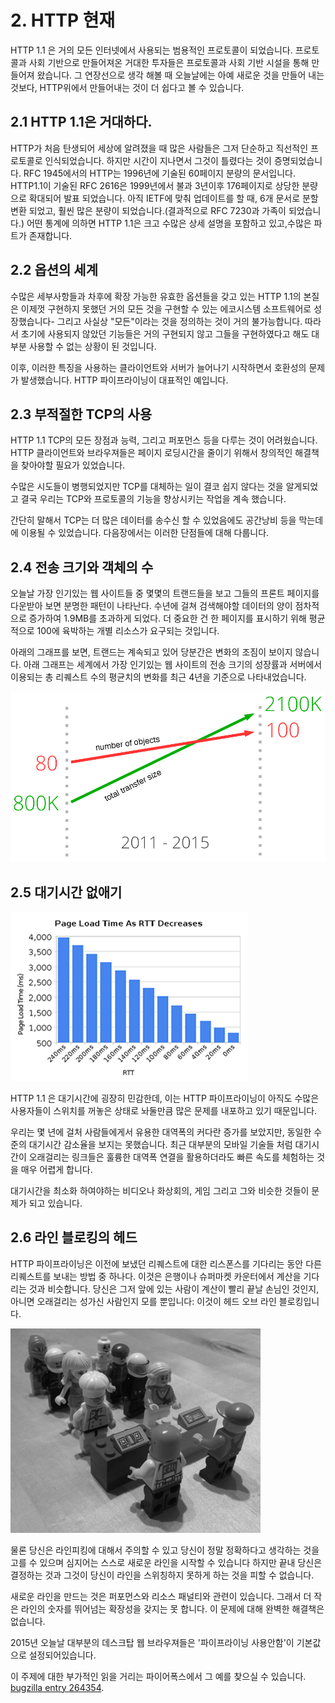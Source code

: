 # 2. HTTP 현재

HTTP 1.1 은 거의 모든 인터넷에서 사용되는 범용적인 프로토콜이 되었습니다. 프로토콜과 사회 기반으로 만들어져온 거대한 투자들은 프로토콜과 사회 기반 시설을 통해 만들어져 왔습니다. 그 연장선으로 생각 해볼 때 오늘날에는 아예 새로운 것을 만들어 내는 것보다, HTTP위에서 만들어내는 것이 더 쉽다고 볼 수 있습니다.

## 2.1 HTTP 1.1은 거대하다.

HTTP가 처음 탄생되어 세상에 알려졌을 때 많은 사람들은 그저 단순하고 직선적인 프로토콜로 인식되었습니다. 하지만 시간이 지나면서 그것이 틀렸다는 것이 증명되었습니다. RFC 1945에서의 HTTP는 1996년에 기술된 60페이지 분량의 문서입니다. HTTP1.1이 기술된 RFC 2616은 1999년에서 불과 3년이후 176페이지로 상당한 분량으로 확대되어 발표 되었습니다. 아직 IETF에 맞춰 업데이트를 할 때, 6개 문서로 분할 변환 되었고, 훨씬 많은 분량이 되었습니다.\(결과적으로 RFC 7230과 가족이 되었습니다.\) 어떤 통계에 의하면 HTTP 1.1은 크고 수많은 상세 설명을 포함하고 있고,수많은 파트가 존재합니다.

## 2.2 옵션의 세계

수많은 세부사항들과 차후에 확장 가능한 유효한 옵션들을 갖고 있는 HTTP 1.1의 본질은 이제껏 구현하지 못했던 거의 모든 것을 구현할 수 있는 에코시스템 소프트웨어로 성장했습니다- 그리고 사실상 "모든"이라는 것을 정의하는 것이 거의 불가능합니다. 따라서 초기에 사용되지 않았던 기능들은 거의 구현되지 않고 그들을 구현하였다고 해도 대부분 사용할 수 없는 상황이 된 것입니다.

이후, 이러한 특징을 사용하는 클라이언트와 서버가 늘어나기 시작하면서 호환성의 문제가 발생했습니다. HTTP 파이프라이닝이 대표적인 예입니다.

## 2.3 부적절한 TCP의 사용

HTTP 1.1 TCP의 모든 장점과 능력, 그리고 퍼포먼스 등을 다루는 것이 어려웠습니다. HTTP 클라이언트와 브라우져들은 페이지 로딩시간을 줄이기 위해서 창의적인 해결책을 찾아야할 필요가 있었습니다.

수많은 시도들이 병행되었지만 TCP를 대체하는 일이 결코 쉽지 않다는 것을 알게되었고 결국 우리는 TCP와 프로토콜의 기능을 향상시키는 작업을 계속 했습니다.

간단히 말해서 TCP는 더 많은 데이터를 송수신 할 수 있었음에도 공간낭비 등을 막는데에 이용될 수 있었습니다. 다음장에서는 이러한 단점들에 대해 다룹니다.

## 2.4 전송 크기와 객체의 수

오늘날 가장 인기있는 웹 사이트들 중 몇몇의 트랜드들을 보고 그들의 프론트 페이지를 다운받아 보면 분명한 패턴이 나타난다. 수년에 걸쳐 검색해야할 데이터의 양이 점차적으로 증가하여 1.9MB를 초과하게 되었다. 더 중요한 건 한 페이지를 표시하기 위해 평균적으로 100에 육박하는 개별 리소스가 요구되는 것입니다.

아래의 그래프를 보면, 트랜드는 계속되고 있어 당분간은 변화의 조짐이 보이지 않습니다. 아래 그래프는 세계에서 가장 인기있는 웹 사이트의 전송 크기의 성장률과 서버에서 이용되는 총 리퀘스트 수의 평균치의 변화를 최근 4년을 기준으로 나타내었습니다.

![transfer size growth](https://raw.githubusercontent.com/bagder/http2-explained/master/images/transfer-size-growth.png)

## 2.5 대기시간 없애기

![](https://raw.githubusercontent.com/bagder/http2-explained/master/images/page-load-time-rtt-decreases.png)

HTTP 1.1 은 대기시간에 굉장히 민감한데, 이는 HTTP 파이프라이닝이 아직도 수많은 사용자들이 스위치를 꺼놓은 상태로 놔둘만큼 많은 문제를 내포하고 있기 때문입니다.

우리는 몇 년에 걸처 사람들에게서 유용한 대역폭의 커다란 증가를 보았지만, 동일한 수준의 대기시간 감소율을 보지는 못했습니다. 최근 대부분의 모바일 기술들 처럼 대기시간이 오래걸리는 링크들은 훌륭한 대역폭 연결을 활용하더라도 빠른 속도를 체험하는 것을 매우 어렵게 합니다.

대기시간을 최소화 하여야하는 비디오나 화상회의, 게임 그리고 그와 비슷한 것들이 문제가 되고 있습니다.

## 2.6 라인 블로킹의 헤드

HTTP 파이프라이닝은 이전에 보냈던 리퀘스트에 대한 리스폰스를 기다리는 동안 다른 리퀘스트를 보내는 방법 중 하나다. 이것은 은행이나 슈퍼마켓 카운터에서 계산을 기다리는 것과 비슷합니다. 당신은 그저 앞에 있는 사람이 계산이 빨리 끝날 손님인 것인지, 아니면 오래걸리는 성가신 사람인지 모를 뿐입니다: 이것이 헤드 오브 라인 블로킹입니다.

![](https://raw.githubusercontent.com/bagder/http2-explained/master/images/head-of-line-blocking.jpg)

물론 당신은 라인피킹에 대해서 주의할 수 있고 당신이 정말 정확하다고 생각하는 것을 고를 수 있으며 심지어는 스스로 새로운 라인을 시작할 수 있습니다 하지만 끝내 당신은 결정하는 것과 그것이 당신이 라인을 스위칭하지 못하게 하는 것을 피할 수 없습니다.

새로운 라인을 만드는 것은 퍼포먼스와 리소스 패널티와 관련이 있습니다. 그래서 더 작은 라인의 숫자를 뛰어넘는 확장성을 갖지는 못 합니다. 이 문제에 대해 완벽한 해결책은 없습니다.

2015년 오늘날 대부분의 데스크탑 웹 브라우져들은 '파이프라이닝 사용안함'이 기본값으로 설정되어있습니다.

이 주제에 대한 부가적인 읽을 거리는 파이어폭스에서 그 예를 찾으실 수 있습니다. [bugzilla entry 264354](https://bugzilla.mozilla.org/show_bug.cgi?id=264354).

